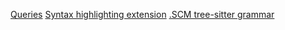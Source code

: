 [Queries](https://github.com/tree-sitter/tree-sitter/blob/master/docs/section-4-syntax-highlighting.md#queries)
[Syntax highlighting extension](https://marketplace.visualstudio.com/items?itemName=jrieken.vscode-tree-sitter-query)
[.SCM tree-sitter grammar](https://github.com/tree-sitter/tree-sitter-tsq/blob/main/grammar.js)